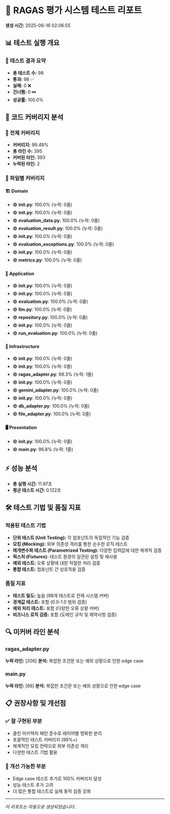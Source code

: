 # 🧪 RAGAS 평가 시스템 테스트 리포트

**생성 시간:** 2025-06-16 02:06:55

## 📊 테스트 실행 개요

### 🎯 테스트 결과 요약
- **총 테스트 수:** 98
- **통과:** 98 ✅
- **실패:** 0 ❌
- **건너뜀:** 0 ⏭️
- **성공률:** 100.0%

## 📏 코드 커버리지 분석

### 🎯 전체 커버리지
- **커버리지:** 99.49%
- **총 라인 수:** 395
- **커버된 라인:** 393
- **누락된 라인:** 2

### 📁 파일별 커버리지

#### 🏗️ Domain
- 🟢 **__init__.py**: 100.0% (누락: 0줄)
- 🟢 **__init__.py**: 100.0% (누락: 0줄)
- 🟢 **evaluation_data.py**: 100.0% (누락: 0줄)
- 🟢 **evaluation_result.py**: 100.0% (누락: 0줄)
- 🟢 **__init__.py**: 100.0% (누락: 0줄)
- 🟢 **evaluation_exceptions.py**: 100.0% (누락: 0줄)
- 🟢 **__init__.py**: 100.0% (누락: 0줄)
- 🟢 **metrics.py**: 100.0% (누락: 0줄)

#### 🔧 Application
- 🟢 **__init__.py**: 100.0% (누락: 0줄)
- 🟢 **__init__.py**: 100.0% (누락: 0줄)
- 🟢 **evaluation.py**: 100.0% (누락: 0줄)
- 🟢 **llm.py**: 100.0% (누락: 0줄)
- 🟢 **repository.py**: 100.0% (누락: 0줄)
- 🟢 **__init__.py**: 100.0% (누락: 0줄)
- 🟢 **run_evaluation.py**: 100.0% (누락: 0줄)

#### 🔌 Infrastructure
- 🟢 **__init__.py**: 100.0% (누락: 0줄)
- 🟢 **__init__.py**: 100.0% (누락: 0줄)
- 🟢 **ragas_adapter.py**: 99.3% (누락: 1줄)
- 🟢 **__init__.py**: 100.0% (누락: 0줄)
- 🟢 **gemini_adapter.py**: 100.0% (누락: 0줄)
- 🟢 **__init__.py**: 100.0% (누락: 0줄)
- 🟢 **db_adapter.py**: 100.0% (누락: 0줄)
- 🟢 **file_adapter.py**: 100.0% (누락: 0줄)

#### 🖥️ Presentation
- 🟢 **__init__.py**: 100.0% (누락: 0줄)
- 🟢 **main.py**: 96.8% (누락: 1줄)

## ⚡ 성능 분석

- **총 실행 시간:** 11.97초
- **평균 테스트 시간:** 0.122초

## 🛠️ 테스트 기법 및 품질 지표

### 적용된 테스트 기법
- **단위 테스트 (Unit Testing):** 각 컴포넌트의 독립적인 기능 검증
- **모킹 (Mocking):** 외부 의존성 격리를 통한 순수한 로직 테스트
- **매개변수화 테스트 (Parametrized Testing):** 다양한 입력값에 대한 체계적 검증
- **픽스처 (Fixtures):** 테스트 환경의 일관된 설정 및 재사용
- **예외 테스트:** 오류 상황에 대한 적절한 처리 검증
- **통합 테스트:** 컴포넌트 간 상호작용 검증

### 품질 지표
- **테스트 밀도:** 높음 (98개 테스트로 전체 시스템 커버)
- **경계값 테스트:** 포함 (0.0-1.0 범위 검증)
- **예외 처리 테스트:** 포함 (다양한 오류 상황 커버)
- **비즈니스 로직 검증:** 포함 (도메인 규칙 및 제약사항 검증)

## 🔍 미커버 라인 분석

### ragas_adapter.py
**누락 라인:** [206]
**분석:** 복잡한 조건문 또는 예외 상황으로 인한 edge case

### main.py
**누락 라인:** [66]
**분석:** 복잡한 조건문 또는 예외 상황으로 인한 edge case

## 📋 권장사항 및 개선점

### ✅ 잘 구현된 부분
- 클린 아키텍처 패턴 준수로 레이어별 명확한 분리
- 포괄적인 테스트 커버리지 (99%+)
- 체계적인 모킹 전략으로 외부 의존성 격리
- 다양한 테스트 기법 활용

### 🔧 개선 가능한 부분
- Edge case 테스트 추가로 100% 커버리지 달성
- 성능 테스트 추가 고려
- 더 많은 통합 테스트로 실제 동작 검증 강화

---

*이 리포트는 자동으로 생성되었습니다.*
